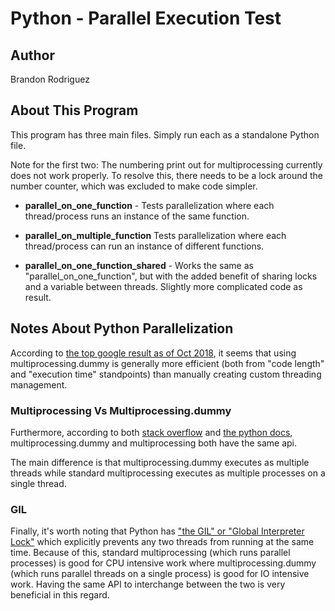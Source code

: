 
# Python - Parallel Execution Test

## Author
Brandon Rodriguez

## About This Program
This program has three main files. Simply run each as a standalone Python file.

Note for the first two: The numbering print out for multiprocessing currently does not work properly. To resolve this,
there needs to be a lock around the number counter, which was excluded to make code simpler.

* **parallel_on_one_function** - Tests parallelization where each thread/process runs an instance of the same
function.

* **parallel_on_multiple_function** Tests parallelization where each thread/process can run an instance
of different functions.

* **parallel_on_one_function_shared** - Works the same as "parallel_on_one_function", but with the added benefit of
sharing locks and a variable between threads. Slightly more complicated code as result.

## Notes About Python Parallelization
According to [the top google result as of Oct 2018](http://chriskiehl.com/article/parallelism-in-one-line/), it seems
that using multiprocessing.dummy is generally more efficient (both from "code length" and "execution time" standpoints)
than manually creating custom threading management.

### Multiprocessing Vs Multiprocessing.dummy
Furthermore, according to both
[stack overflow](https://stackoverflow.com/questions/2846653/how-to-use-threading-in-python) and
[the python docs](https://docs.python.org/3.5/library/multiprocessing.html#all-platforms), multiprocessing.dummy and
multiprocessing both have the same api.

The main difference is that multiprocessing.dummy executes as multiple threads while standard multiprocessing executes
as multiple processes on a single thread.

### GIL
Finally, it's worth noting that Python has
["the GIL" or "Global Interpreter Lock"](https://wiki.python.org/moin/GlobalInterpreterLock) which explicitly prevents
any two threads from running at the same time. Because of this, standard multiprocessing (which runs parallel processes)
is good for CPU intensive work where multiprocessing.dummy (which runs parallel threads on a single process) is good for
IO intensive work. Having the same API to interchange between the two is very beneficial in this regard.
